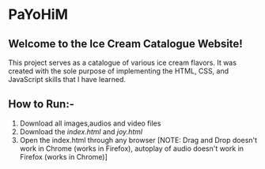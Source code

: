 # PaYoHiM
## Welcome to the Ice Cream Catalogue Website! 
This project serves as a catalogue of various ice cream flavors.
It was created with the sole purpose of implementing the HTML, CSS, and JavaScript skills that I have learned.

## How to Run:-
1) Download all images,audios and video files
2) Download the _index.html_ and *joy.html*
3) Open the index.html through any browser [NOTE: Drag and Drop doesn't work in Chrome (works in Firefox), autoplay of audio doesn't work in Firefox (works in Chrome)]
